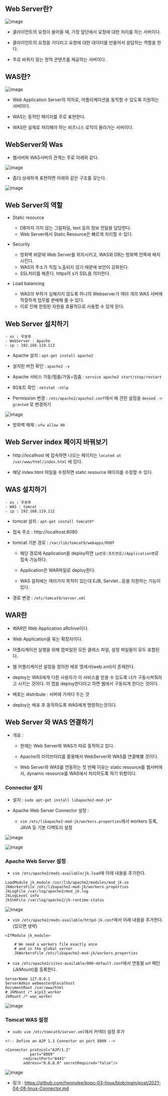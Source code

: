 
## Web Server란?

![image](https://user-images.githubusercontent.com/77392444/117099257-ab4e9980-adab-11eb-9d49-7beb6f65abe4.png)

- 클라이언트의 요청이 들어올 때, 가장 앞단에서 요청에 대한 처리를 하는 서버이다. 

- 클라이언트의 요청을 기다리고 요청에 대한 데이터를 만들어서 응답하는 역할을 한다. 

- 주로 바뀌지 않는 정적 콘텐츠를 제공하는 서버이다. 

## WAS란?

![image](https://user-images.githubusercontent.com/77392444/117099273-b5709800-adab-11eb-9e05-9770981d0a73.png)


- Web Application Server의 약자로, 어플리케이션을 동작할 수 있도록 지원하는 서버이다. 

- WAS는 동적인 페이지를 주로 표현한다. 

- WAS란 실제로 처리해야 하는 비즈니스 로직이 올라가는 서버이다. 



## WebServer와 Was

- 웹서버와 WAS서버의 관계는 주로 아래와 같다. 

![image](https://user-images.githubusercontent.com/77392444/114024060-9535e200-98ae-11eb-8c26-f25a3887b00d.jpeg)

- 좀더 상세하게 표현하면 아래와 같은 구조를 갖는다.

![image](https://user-images.githubusercontent.com/77392444/114024458-0b3a4900-98af-11eb-913d-ba43be2a53bd.jpeg)



## Web Server의 역할
- Static resource
  - DB까지 가지 않는 그림파일,  text 등의 정보 전달을 담당한다. 
  - Web Server에서 Static Resource은 빠르게 처리할 수 있다.

- Security
  - 방화벽 바깥에 Web Server를 위치시키고, WAS와 DB는 방화벽 안쪽에 배치시킨다. 
  - WAS의 주소가 직접 노출되지 않기 때문에 보안이 강화된다. 
  - SSL처리를 해준다. https의 s가 SSL을 의미한다. 

- Load balancing
  - WAS의 부하가 심해지지 않도록 하나의 Webserver가 여러 개의 WAS 서버에 적절하게 업무를 분배해 줄 수 있다.
  - 이로 인해 한정된 자원을 효율적으로 사용할 수 있게 된다. 


## Web Server 설치하기

```
- os : 우분투
- WebServer : Apache
- ip : 192.168.119.113
```

- Apache 설치 : `apt-get install apache2`

- 설치된 버전 확인 : `apache2 -v`

- Apache 서비스 가동/멈춤/가동+멈춤 : `service apache2 start/stop/restart`

- 80포트 확인 : `netstat -ntlp`

- Permission 변경 : `/etc/apache2/apache2.conf`에서 <Directory>에 관한 설정을 `denied -> granted` 로 변경하기

![image](https://user-images.githubusercontent.com/77392444/117101756-e227ae00-adb1-11eb-9f3d-669084887bd0.png)

- 방화벽 해제 : `ufw allow 80`


## Web Server index 페이지 바꿔보기
- http://localhost 에 접속하면 나오는 페이지는 `located at /var/www/html/index.html` 에 있다.

- 해당 index.html 파일을 수정하면 static resource 페이지를 수정할 수 있다.



## WAS 설치하기

```
- os : 우분투
- WAS : tomcat
- ip : 192.168.119.112
```

- tomcat 설치 : `apt-get install tomcat9*`

- 접속 주소 : http://localhost:8080  

- tomcat 기본 경로 : `/var/lib/tomcat9/webapps/ROOT`

  - 해당 경로에 Application을 deploy하면 `ip번호:포트번호//Application명`로 접속 가능하다.

  - Application은 WAR파일로 deploy한다. 
  
  - WAS 설치에는 여러가지 목적이 있는데 EJB, Servlet...등을 지원하는 기능이 있다.

- 경로 변경 : `/etc/tomcat9/server.xml`


## WAR란

- WAR란 Web Application aRchive이다. 

- Web Application을 묶는 확장자이다. 

- 어플리케이션 실행을 위해 컴파일된 모든 클래스 파일, 설정 파일들이 모두 포함된다.

- 웹 어플리케이션 설정을 정의한 배포 명세서(web.xml)이 존재한다. 

- deploy는 WAS에게 다른 사용자가 이 서비스를 받을 수 있도록 너가 구동시켜줘라고 시키는 것이다. 이 앱을 deploy한다라고 하면 웹에서 구동되게 한다는 것이다. 

- 배포는 distribute : 서버에 가져다 두는 것

- deploy는 배포 후 동작하도록 WAS에게 명령하는것이다.


## Web Server 와 WAS 연결하기

- 개요 : 
  - 현재는 Web Server와 WAS가 따로 동작하고 있다. 

  - Apache의 라이브러리를 활용해서 WebServer와 WAS를 연결해볼 것이다. 

  - Web Server와 WAS를 연동하는 첫 번째 이유는 static resource를 웹서버에서, dynamic resource를 WAS에서 처리하도록 하기 위함이다. 


### Connector 설치 

- 설치 : `sudo apt-get install libapache2-mod-jk*`

- Apache Web Server Connector 설정 : 
  - `vim /etc/libapache2-mod-jk/workers.properties`에서 workers 등록, JAVA 등 기본 디렉토리 설정

![image](https://user-images.githubusercontent.com/77392444/117105488-13f04300-adb9-11eb-96cf-295a1bc1530d.png)

![image](https://user-images.githubusercontent.com/77392444/113952687-18c0e600-9851-11eb-87d4-0308484f4528.png)


### Apache Web Server 설정 

- `vim /etc/apache2/mods-available/jk.load`에 아래 내용을 추가한다.

```shell
LoadModule jk_module /usr/lib/apache2/modules/mod_jk.so
JkWorkersFile /etc/libapache2-mod-jk/workers.properties
JkLogFile /var/log/apache2/mod_jk.log
JkLogLevel info
JkShmFile /var/log/apache2/jk-runtime-status
```

![image](https://user-images.githubusercontent.com/77392444/117106850-895d1300-adbb-11eb-9e1b-b263e0de34ae.png)


- `vim /etc/apache2/mods-available/httpd-jk.conf`에서 아래 내용을 추가한다. (있으면 생략)

```shell
<IfModule jk_module>

    # We need a workers file exactly once
    # and in the global server
    JkWorkersFile /etc/libapache2-mod-jk/workers.properties
```

- `vim /etc/apache2/sites-available/000-default.conf`에서 연동될 url 패턴(JkMount)를 등록한다.

```shell
ServerName 127.0.0.1
ServerAdmin webmaster@localhost
DocumentRoot /var/www/html
# JkMount /* ajp13_worker
JkMount /* was_worker
```

![image](https://user-images.githubusercontent.com/77392444/117106961-c1645600-adbb-11eb-92b9-74628b6978f9.png)




### Tomcat WAS 설정
- `sudo vim /etc/tomcat9/server.xml`에서 커넥터 설정 추가

```shell
<!-- Define an AJP 1.3 Connector on port 8009 -->

<Connector protocol="AJP/1.3"
           port="8009"
        redirectPort="8443"
        address="0.0.0.0" secretRequired="false"/>
```


![image](https://user-images.githubusercontent.com/77392444/117107095-fec8e380-adbb-11eb-8dee-5bf51b334d1d.png)









- 링크 : https://github.com/hennylee/kopo-03-linux/blob/main/post/2021-04-08-linux-Connector.md
